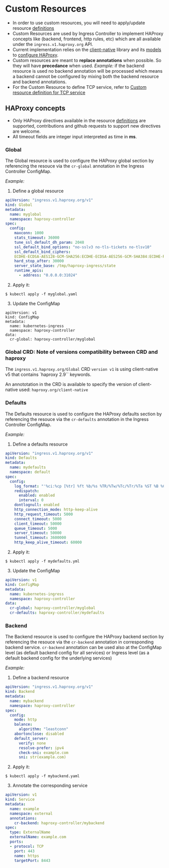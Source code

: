 # Custom Resources

- In order to use custom resources, you will need to apply/update resource [definitions](../crs/definition/)
- Custom Resources are used by Ingress Controller to implement HAProxy concepts like (backend, frontend, http rules, etc) which are all available under the `ingress.v1.haproxy.org` API.
- Current implementation relies on the [client-native](https://github.com/haproxytech/client-native) library and its [models](https://github.com/haproxytech/client-native/tree/master/models) to [configure HAProxy](https://cbonte.github.io/haproxy-dconv/2.4/configuration.html#4.1).
- Custom resources are meant to **replace annotations** when possible. So they will have **precedance** when used.
  *Example:* if the backend resource is used no backend annotation will be processed which means a backend cannot be configured by mixing both the backend resource and backend annotations.
- For the Custom Resource to define TCP service, refer to [Custom resource definition for TCP service](custom-resource-tcp.md)

## HAProxy concepts
- Only HAProxy directives available in the resource [definitions](../crs/definition/) are supported, contributions and github requests to support new directives are welcome.
- All timeout fields are integer input interpreted as time in **ms**.

### Global
The Global resource is used to configure the HAProxy global section by referencing the resouce via the `cr-global` annotation in the Ingress Controller ConfigMap.

*Example:*

1. Define a global resource
```yaml
apiVersion: "ingress.v1.haproxy.org/v1"
kind: Global
metadata:
  name: myglobal
  namespace: haproxy-controller
spec:
  config:
    maxconn: 1000
    stats_timeout: 36000
    tune_ssl_default_dh_param: 2048
    ssl_default_bind_options: "no-sslv3 no-tls-tickets no-tlsv10"
    ssl_default_bind_ciphers:
    ECDHE-ECDSA-AES128-GCM-SHA256:ECDHE-ECDSA-AES256-GCM-SHA384:ECDHE-RSA-AES128-GCM-SHA256:ECDHE-RSA-AES256-GCM-SHA384:DHE-RSA-AES128-GCM-SHA256:DHE-DSS-AES128-GCM-SHA256:kEDH+AESGCM:ECDHE-RSA-AES128-SHA256:ECDHE-ECDSA-AES128-SHA256:ECDHE-RSA-AES128-SHA:ECDHE-ECDSA-AES128-SHA:ECDHE-RSA-AES256-SHA384:ECDHE-ECDSA-AES256-SHA384:ECDHE-RSA-AES256-SHA:ECDHE-ECDSA-AES256-SHA:DHE-RSA-AES128-SHA256:DHE-RSA-AES128-SHA:DHE-DSS-AES128-SHA256:DHE-RSA-AES256-SHA256:DHE-DSS-AES256-SHA:DHE-RSA-AES256-SHA:AES256-GCM-SHA384:AES128-SHA256:AES256-SHA256:AES128-SHA:AES256-SHA:AES:CAMELLIA:!aNULL:!eNULL:!EXPORT:!DES:!RC4:!MD5:!PSK:!aECDH:!EDH-DSS-DES-CBC3-SHA:!EDH-RSA-DES-CBC3-SHA:!KRB5-DES-CBC3-SHA:!3DES
    hard_stop_after: 30000
    server_state_base: /tmp/haproxy-ingress/state
    runtime_apis:
      - address: "0.0.0.0:31024"
```

2. Apply it:
```
$ kubectl apply -f myglobal.yaml
```

3. Update the ConfigMap
```
apiVersion: v1
kind: ConfigMap
metadata:
  name: kubernetes-ingress
  namespace: haproxy-controller
data:
  cr-global: haproxy-controller/myglobal
```

### Global CRD: Note of versions compatibility between CRD and haproxy

The `ingress.v1.haproxy.org/Global` CRD `version v1`  is using client-native v5 that contains `haproxy 2.9`` keywords.

An annototation in the CRD is available to specify the version of client-native used: `haproxy.org/client-native`

### Defaults
The Defaults resource is used to configure the HAProxy defaults section by referencing the resouce via the `cr-defaults` annotation in the Ingress Controller ConfigMap.

*Example:*

1. Define a defaults resource
```yaml
apiVersion: "ingress.v1.haproxy.org/v1"
kind: Defaults
metadata:
  name: mydefaults
  namespace: default
spec:
  config:
    log_format: "'%ci:%cp [%tr] %ft %b/%s %TR/%Tw/%Tc/%Tr/%Ta %ST %B %CC %CS %tsc %ac/%fc/%bc/%sc/%rc %sq/%bq %hr %hs \"%HM %[var(txn.base)] %HV\"'"
    redispatch:
      enabled: enabled
      interval: 0
    dontlognull: enabled
    http_connection_mode: http-keep-alive
    http_request_timeout: 5000
    connect_timeout: 5000
    client_timeout: 50000
    queue_timeout: 5000
    server_timeout: 50000
    tunnel_timeout: 3600000
    http_keep_alive_timeout: 60000
```

2. Apply it:
```
$ kubectl apply -f mydefaults.yml
```

3. Update the ConfigMap
```yaml
apiVersion: v1
kind: ConfigMap
metadata:
  name: kubernetes-ingress
  namespace: haproxy-controller
data:
  cr-global: haproxy-controller/myglobal
  cr-defaults: haproxy-controller/mydefaults
```


### Backend
The Backend resource is used to configure the HAProxy backend section by referencing the resouce via the `cr-backend` annotation in corresponding backend service.
`cr-backend` annotation can be used also at the ConfigMap level (as default backend config for all services) or Ingress level (as a default backend config for the underlying services)

*Example:*

1. Define a backend resource
```yaml
apiVersion: "ingress.v1.haproxy.org/v1"
kind: Backend
metadata:
  name: mybackend
  namespace: haproxy-controller
spec:
  config:
    mode: http
    balance:
      algorithm: "leastconn"
    abortonclose: disabled
    default_server:
      verify: none
      resolve-prefer: ipv4
      check-sni: example.com
      sni: str(example.com)
```

2. Apply it:
```
$ kubectl apply -f mybackend.yaml
```

3. Annotate the corresponding service
```yaml
apiVersion: v1
kind: Service
metadata:
  name: example
  namespace: external
  annotations:
    cr-backend: haproxy-controller/mybackend
spec:
  type: ExternalName
  externalName: example.com
  ports:
  - protocol: TCP
    port: 443
    name: https
    targetPort: 8443
```
